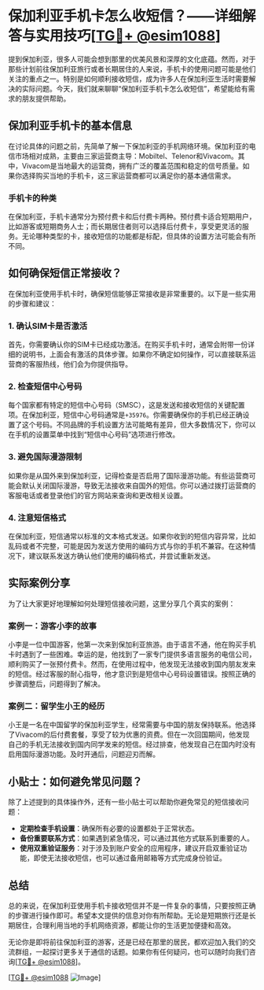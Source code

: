 # 保加利亚手机卡怎么收短信？——详细解答与实用技巧[[TG💪+ @esim1088](https://t.me/s/esim1088)]

提到保加利亚，很多人可能会想到那里的优美风景和深厚的文化底蕴。然而，对于那些计划前往保加利亚旅行或者长期居住的人来说，手机卡的使用问题可能是他们关注的重点之一。特别是如何顺利接收短信，成为许多人在保加利亚生活时需要解决的实际问题。今天，我们就来聊聊“保加利亚手机卡怎么收短信”，希望能给有需求的朋友提供帮助。

## 保加利亚手机卡的基本信息

在讨论具体的问题之前，先简单了解一下保加利亚的手机网络环境。保加利亚的电信市场相对成熟，主要由三家运营商主导：Mobiltel、Telenor和Vivacom。其中，Vivacom是当地最大的运营商，拥有广泛的覆盖范围和稳定的信号质量。如果你选择购买当地的手机卡，这三家运营商都可以满足你的基本通信需求。

### 手机卡的种类

在保加利亚，手机卡通常分为预付费卡和后付费卡两种。预付费卡适合短期用户，比如游客或短期商务人士；而长期居住者则可以选择后付费卡，享受更灵活的服务。无论哪种类型的卡，接收短信的功能都是标配，但具体的设置方法可能会有所不同。

## 如何确保短信正常接收？

在保加利亚使用手机卡时，确保短信能够正常接收是非常重要的。以下是一些实用的步骤和建议：

### 1. 确认SIM卡是否激活

首先，你需要确认你的SIM卡已经成功激活。在购买手机卡时，通常会附带一份详细的说明书，上面会有激活的具体步骤。如果你不确定如何操作，可以直接联系运营商的客服热线，他们会为你提供指导。

### 2. 检查短信中心号码

每个国家都有特定的短信中心号码（SMSC），这是发送和接收短信的关键配置项。在保加利亚，短信中心号码通常是`+35976`。你需要确保你的手机已经正确设置了这个号码。不同品牌的手机设置方法可能略有差异，但大多数情况下，你可以在手机的设置菜单中找到“短信中心号码”选项进行修改。

### 3. 避免国际漫游限制

如果你是从国外来到保加利亚，记得检查是否启用了国际漫游功能。有些运营商可能会默认关闭国际漫游，导致无法接收来自国外的短信。你可以通过拨打运营商的客服电话或者登录他们的官方网站来查询和更改相关设置。

### 4. 注意短信格式

在保加利亚，短信通常以标准的文本格式发送。如果你收到的短信内容异常，比如乱码或者不完整，可能是因为发送方使用的编码方式与你的手机不兼容。在这种情况下，建议联系发送方确认他们使用的编码格式，并尝试重新发送。

## 实际案例分享

为了让大家更好地理解如何处理短信接收问题，这里分享几个真实的案例：

### 案例一：游客小李的故事

小李是一位中国游客，他第一次来到保加利亚旅游。由于语言不通，他在购买手机卡时遇到了一些困难。幸运的是，他找到了一家专门提供多语言服务的电信公司，顺利购买了一张预付费卡。然而，在使用过程中，他发现无法接收到国内朋友发来的短信。经过客服的耐心指导，他才意识到是短信中心号码设置错误。按照正确的步骤调整后，问题得到了解决。

### 案例二：留学生小王的经历

小王是一名在中国留学的保加利亚学生，经常需要与中国的朋友保持联系。他选择了Vivacom的后付费套餐，享受了较为优惠的资费。但在一次回国期间，他发现自己的手机无法接收到国内同学发来的短信。经过排查，他发现自己在国内时没有启用国际漫游功能。及时开通后，问题迎刃而解。

## 小贴士：如何避免常见问题？

除了上述提到的具体操作外，还有一些小贴士可以帮助你避免常见的短信接收问题：

- **定期检查手机设置**：确保所有必要的设置都处于正常状态。
- **备份重要联系方式**：如果遇到紧急情况，可以通过其他方式联系到重要的人。
- **使用双重验证服务**：对于涉及到账户安全的应用程序，建议开启双重验证功能，即使无法接收短信，也可以通过备用邮箱等方式完成身份验证。

## 总结

总的来说，在保加利亚使用手机卡接收短信并不是一件复杂的事情，只要按照正确的步骤进行操作即可。希望本文提供的信息对你有所帮助。无论是短期旅行还是长期居住，合理利用当地的手机网络资源，都能让你的生活更加便捷和高效。

无论你是即将前往保加利亚的游客，还是已经在那里的居民，都欢迎加入我们的交流群组，一起探讨更多关于通信的话题。如果你有任何疑问，也可以随时向我们咨询[[TG💪+ @esim1088](https://t.me/s/esim1088)]。

[[TG💪+ @esim1088](https://t.me/s/esim1088) ![Image](https://i.postimg.cc/4NQfJmqS/Snipaste-2025-05-13-00-14-12.png)]